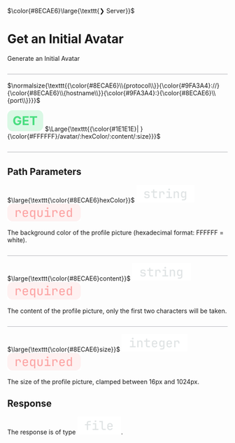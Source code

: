 $\color{#8ECAE6}\large{\texttt{❯ Server}}$

# Get an Initial Avatar

Generate an Initial Avatar

![](/.github/assets/separator.svg)

$\normalsize{\texttt{{\color{#8ECAE6}\\{protocol\\}}{\color{#9FA3A4}://}{\color{#8ECAE6}\\{hostname\\}}{\color{#9FA3A4}:}{\color{#8ECAE6}\\{port\\}}}}$

![](/.github/assets/http-get.svg)
$\Large{\texttt{{\color{#1E1E1E}| }{\color{#FFFFFF}/avatar/:hexColor/:content/:size}}}$

![](/.github/assets/separator.svg)

## Path Parameters

$\large{\texttt{\color{#8ECAE6}hexColor}}$
![](/.github/assets/tags-string.svg)
![](/.github/assets/tags-required.svg)

The background color of the profile picture (hexadecimal format: FFFFFF = white).

![](/.github/assets/separator.svg)

$\large{\texttt{\color{#8ECAE6}content}}$
![](/.github/assets/tags-string.svg)
![](/.github/assets/tags-required.svg)

The content of the profile picture, only the first two characters will be taken.

![](/.github/assets/separator.svg)

$\large{\texttt{\color{#8ECAE6}size}}$
![](/.github/assets/tags-integer.svg)
![](/.github/assets/tags-required.svg)

The size of the profile picture, clamped between 16px and 1024px.

## Response

The response is of type ![](/.github/assets/tags-file.svg).
